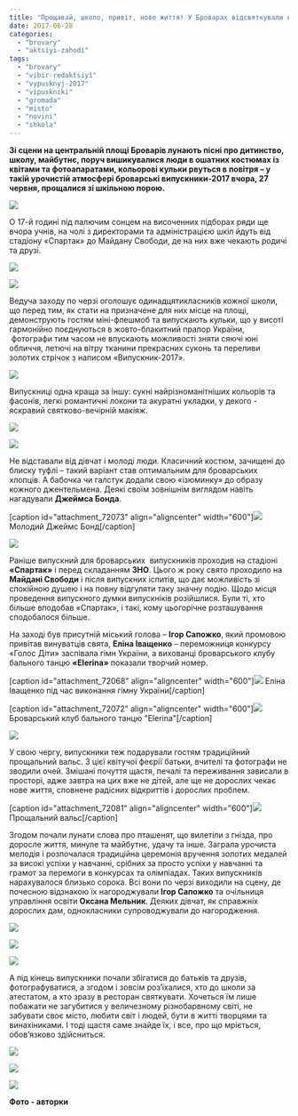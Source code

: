 ```yaml
---
title: "Прощавай, школо, привіт, нове життя! У Броварах відсвяткували випускний - ФОТО"
date: 2017-06-28
categories: 
  - "brovary"
  - "aktsiyi-zahodi"
tags: 
  - "brovary"
  - "vibir-redaktsiyi"
  - "vypusknyj-2017"
  - "vipuskniki"
  - "gromada"
  - "misto"
  - "novini"
  - "shkola"
---
```


**Зі сцени на центральній площі Броварів лунають пісні про дитинство, школу, майбутнє, поруч вишикувалися люди в ошатних костюмах із квітами та фотоапаратами, кольорові кульки рвуться в повітря – у такій урочистій атмосфері броварські випускники-2017 вчора, 27 червня, прощалися зі шкільною порою.**

[![](https://mpz.brovary.org/wp-content/uploads/2017/06/vypusknyj-2017-1.jpg)](https://mpz.brovary.org/wp-content/uploads/2017/06/vypusknyj-2017-1.jpg)

О 17-й годині під палючим сонцем на височенних підборах ряди ще вчора учнів, на чолі з директорами та адміністрацією шкіл йдуть від стадіону «Спартак» до Майдану Свободи, де на них вже чекають родичі та друзі.

[![](https://mpz.brovary.org/wp-content/uploads/2017/06/vypusknyj-2017-2.jpg)](https://mpz.brovary.org/wp-content/uploads/2017/06/vypusknyj-2017-2.jpg)

[![](https://mpz.brovary.org/wp-content/uploads/2017/06/vypusknyj-2017-5.jpg)](https://mpz.brovary.org/wp-content/uploads/2017/06/vypusknyj-2017-5.jpg)

Ведуча заходу по черзі оголошує одинадцятикласників кожної школи, що перед тим, як стати на призначене для них місце на площі, демонструють гостям міні-флешмоб та випускають кульки, що у висоті гармонійно поєднуються в жовто-блакитний прапор України,  фотографи тим часом не впускають можливості зняти сяючі юні обличчя, летючі на вітру тканини прекрасних суконь та переливи золотих стрічок з написом «Випускник-2017».

[![](https://mpz.brovary.org/wp-content/uploads/2017/06/vypusknyj-2017-6.jpg)](https://mpz.brovary.org/wp-content/uploads/2017/06/vypusknyj-2017-6.jpg)

Випускниці одна краща за іншу: сукні найрізноманітніших кольорів та фасонів, легкі романтичні локони та акуратні укладки, у декого - яскравий святково-вечірній макіяж.

[![](https://mpz.brovary.org/wp-content/uploads/2017/06/vypusknyj-2017-28.jpg)](https://mpz.brovary.org/wp-content/uploads/2017/06/vypusknyj-2017-28.jpg)

[![](https://mpz.brovary.org/wp-content/uploads/2017/06/vypusknyj-2017-29.jpg)](https://mpz.brovary.org/wp-content/uploads/2017/06/vypusknyj-2017-29.jpg)

Не відставали від дівчат і молоді люди. Класичний костюм, зачищені до блиску туфлі – такий варіант став оптимальним для броварських хлопців. А бабочка чи галстук додали свою «ізюминку» до образу кожного джентельмена. Деякі своїм зовнішнім виглядом навіть нагадували **Джеймса Бонда**.

\[caption id="attachment\_72073" align="aligncenter" width="600"\][![](https://mpz.brovary.org/wp-content/uploads/2017/06/vypusknyj-2017-17.jpg)](https://mpz.brovary.org/wp-content/uploads/2017/06/vypusknyj-2017-17.jpg) Молодий Джеймс Бонд\[/caption\]

[![](https://mpz.brovary.org/wp-content/uploads/2017/06/vypusknyj-2017-31.jpg)](https://mpz.brovary.org/wp-content/uploads/2017/06/vypusknyj-2017-31.jpg)

Раніше випускний для броварських  випускників проходив на стадіоні **«Спартак»** і перед складанням **ЗНО**. Цього ж року свято проходило на **Майдані Свободи** і після випускних іспитів, що дає можливість зі спокійною душею і на повну відгуляти таку значну подію. Щодо місця проведення випускного думки випускніків розійшлися. Були ті, хто більше вподобав «Спартак», і такі, кому цьогорічне розташування сподобалося більше.

На заході був присутній міський голова – **Ігор Сапожко**, який промовою привітав винуватців свята, **Еліна Іващенко** – переможниця конкурсу «Голос Діти» заспівала гімн України, а вихованці броварського клубу бального танцю **«Elerina»** показали творчий номер.

\[caption id="attachment\_72068" align="aligncenter" width="600"\][![](https://mpz.brovary.org/wp-content/uploads/2017/06/vypusknyj-2017-12.jpg)](https://mpz.brovary.org/wp-content/uploads/2017/06/vypusknyj-2017-12.jpg) Еліна Іващенко під час виконання гімну України\[/caption\]

\[caption id="attachment\_72072" align="aligncenter" width="600"\][![](https://mpz.brovary.org/wp-content/uploads/2017/06/vypusknyj-2017-16.jpg)](https://mpz.brovary.org/wp-content/uploads/2017/06/vypusknyj-2017-16.jpg) Броварський клуб бального танцю "Elerina"\[/caption\]

[![](https://mpz.brovary.org/wp-content/uploads/2017/06/vypusknyj-2017-15.jpg)](https://mpz.brovary.org/wp-content/uploads/2017/06/vypusknyj-2017-15.jpg)

У свою чергу, випускники теж подарували гостям традиційний прощальний вальс. З цієї квітучої феєрії батьки, вчителі та фотографи не зводили очей. Змішані почуття щастя, печалі та переживання зависали в просторі, адже завтра на цих вже не дітей, але ще не дорослих чекає нове життя, сповнене радісних відкриттів і дорослих проблем.

\[caption id="attachment\_72081" align="aligncenter" width="600"\][![](https://mpz.brovary.org/wp-content/uploads/2017/06/vypusknyj-2017-25.jpg)](https://mpz.brovary.org/wp-content/uploads/2017/06/vypusknyj-2017-25.jpg) Прощальний вальс\[/caption\]

Згодом почали лунати слова про пташенят, що вилетіли з гнізда, про доросле життя, минуле та майбутнє, удачу та інше. Заграла урочиста мелодія і розпочалася традиційна церемонія вручення золотих медалей за високі успіхи у навчанні, срібних за просто успіхи у навчанні та грамот за перемоги в конкурсах та олімпіадах. Таких випускників нарахувалося близько сорока. Всі вони по черзі виходили на сцену, де почесною відзнакою їх нагороджували **Ігор Сапожко** та очільниця управління освіти **Оксана Мельник**. Деяких дівчат, як справжніх дорослих дам, однокласники супроводжували до нагородження.

[![](https://mpz.brovary.org/wp-content/uploads/2017/06/vypusknyj-2017-19.jpg)](https://mpz.brovary.org/wp-content/uploads/2017/06/vypusknyj-2017-19.jpg)

[![](https://mpz.brovary.org/wp-content/uploads/2017/06/vypusknyj-2017-21.jpg)](https://mpz.brovary.org/wp-content/uploads/2017/06/vypusknyj-2017-21.jpg)

[![](https://mpz.brovary.org/wp-content/uploads/2017/06/vypusknyj-2017-20.jpg)](https://mpz.brovary.org/wp-content/uploads/2017/06/vypusknyj-2017-20.jpg)

А під кінець випускники почали збігатися до батьків та друзів, фотографуватися, а згодом і зовсім роз’їхалися, хто до школи за атестатом, а хто зразу в ресторан святкувати. Хочеться їм лише побажати не загубитися у величезному різнобарвному світі, не забувати своє місто, любити світ і людей, бути в житті творцями та винахіниками. І тоді щастя саме знайде їх, і все, про що мріється, обов’язково здійсниться.

[![](https://mpz.brovary.org/wp-content/uploads/2017/06/vypusknyj-2017-38.jpg)](https://mpz.brovary.org/wp-content/uploads/2017/06/vypusknyj-2017-38.jpg)

[![](https://mpz.brovary.org/wp-content/uploads/2017/06/vypusknyj-2017-35.jpg)](https://mpz.brovary.org/wp-content/uploads/2017/06/vypusknyj-2017-35.jpg)

[![](https://mpz.brovary.org/wp-content/uploads/2017/06/vypusknyj-2017-30.jpg)](https://mpz.brovary.org/wp-content/uploads/2017/06/vypusknyj-2017-30.jpg)

**Фото - авторки**
